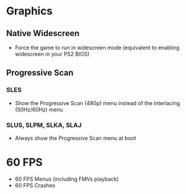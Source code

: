 # Graphics

## Native Widescreen

- Force the game to run in widescreen mode (equivalent to enabling widescreen in your PS2 BIOS)

## Progressive Scan

### SLES

- Show the Progressive Scan (480p) menu instead of the Interlacing (50Hz/60Hz) menu

### SLUS, SLPM, SLKA, SLAJ

- Always show the Progressive Scan menu at boot

# 60 FPS

- 60 FPS Menus (including FMVs playback)
- 60 FPS Crashes
